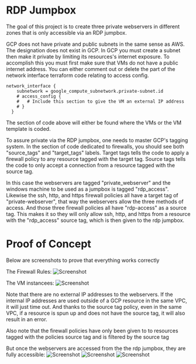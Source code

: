 # RDP Jumpbox

The goal of this project is to create three private webservers in different zones that is only accessible via an RDP jumpbox.

GCP does not have private and public subnets in the same sense as AWS. The designation does not exist in GCP. In GCP you must create a subnet then make it private by limiting its resources's internet exposure. To accomplish this you must first make sure that VMs do not have a public internet address. You can either comment out or delete the part of the network interface terraform code relating to access config.

```
network_interface {
    subnetwork = google_compute_subnetwork.private-subnet.id
    # access_config {
    #   # Include this section to give the VM an external IP address
    # }
  }

```

The section of code above will either be found where the VMs or the VM template is coded.

To assure private via the RDP jumpbox, one needs to master GCP's tagging system. In the section of code dedicated to firewalls, you should see both "source_tags" and "target_tags" labels. Target tags tells the code to apply a firewall policy to any resource tagged with the target tag. Source tags tells the code to only accept a connection from a resource tagged with the source tag.

In this case the webservers are tagged "private_webserver" and the windows machine to be used as a jumpbox is tagged "rdp_access". Likewise the ssh, http, and https firewall policies all have a target tag of "private-webserver", that way the webservers allow the three methods of access. And those three firewall policies all have "rdp-access" as a source tag. This makes it so they will only allow ssh, http, and https from a resource with the "rdp_access" source tag, which is then given to the rdp jumpbox.


# Proof of Concept

Below are screenshots to prove that everything works correctly

The Firewall Rules:
![Screenshot](/readme_images/Screen%20Shot%202025-09-08%20at%2020.43.47)

The VM instancees:
![Screenshot](/readme_images/Screen%20Shot%202025-09-08%20at%2020.45.05)

Note that there are no external IP addresses to the webservers. If the internal IP addresses are used outside of a GCP resource in the same VPC, it will just time out. And thanks to the source tag policy, even in the same VPC, if a resource is spun up and does not have the source tag, it will also result in an error.

Also note that the firewall policies have only been given to to resources tagged with the policies source tag and is filtered by the source tag

But once the webservers are accessed from the the rdp jumpbox, they are fully accessible:
![Screenshot](/readme_images/Screen%20Shot%202025-09-08%20at%2020.54.31%20(2))
![Screenshot](/readme_images/Screen%20Shot%202025-09-08%20at%2020.56.09%20(2))
![Screenshot](/readme_images/Screen%20Shot%202025-09-08%20at%2020.59.15%20(2))
